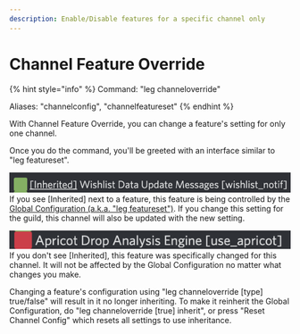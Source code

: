 ```yaml
---
description: Enable/Disable features for a specific channel only
---
```


# Channel Feature Override

{% hint style="info" %}
Command: "leg channeloverride"

Aliases: "channelconfig", "channelfeatureset"
{% endhint %}

With Channel Feature Override, you can change a feature's setting for only one channel.

Once you do the command, you'll be greeted with an interface similar to "leg featureset".

<img src="../../.gitbook/assets/image (26).png" alt="" data-size="line"> If you see \[Inherited] next to a feature, this feature is being controlled by the [Global Configuration (a.k.a. "leg featureset")](./). If you change this setting for the guild, this channel will also be updated with the new setting.

<img src="../../.gitbook/assets/image (25).png" alt="" data-size="line"> If you don't see \[Inherited], this feature was specifically changed for this channel. It will not be affected by the Global Configuration no matter what changes you make.

Changing a feature's configuration using "leg channeloverride \[type] true/false" will result in it no longer inheriting. To make it reinherit the Global Configuration, do "leg channeloverride \[true] inherit", or press "Reset Channel Config" which resets all settings to use inheritance.
